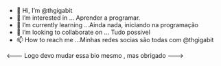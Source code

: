 - 👋 Hi, I’m @thgigabit
- 👀 I’m interested in ... Aprender a programar.
- 🌱 I’m currently learning ...Ainda nada, iniciando na programação
- 💞️ I’m looking to collaborate on ... Tudo possivel
- 📫 How to reach me ...Minhas  redes socias são todas com @thgigabit


<--- Logo devo mudar  essa bio mesmo , mas obrigado --->
